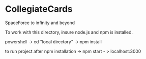 # CollegiateCards
SpaceForce to infinity and beyond


To work with this directory, insure node.js and npm is installed.

powershell -> cd "local directory" -> npm install

to run project after npm installation -> npm start - > localhost:3000
